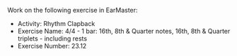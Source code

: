 Work on the following exercise in EarMaster:
- Activity: Rhythm Clapback
- Exercise Name: 4/4 - 1 bar: 16th, 8th & Quarter notes, 16th, 8th & Quarter triplets - including rests
- Exercise Number: 23.12
